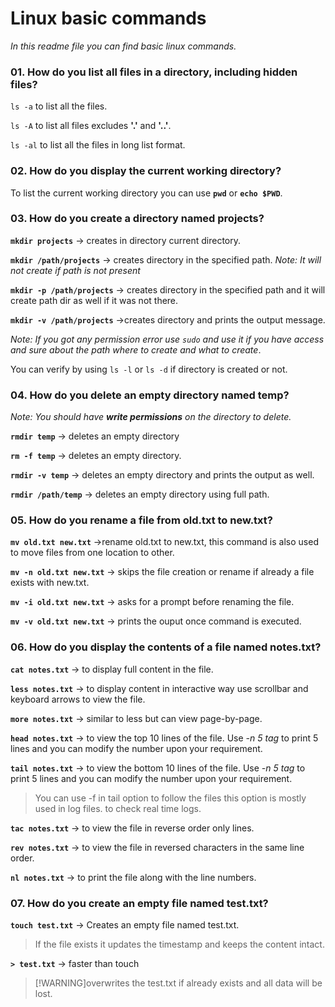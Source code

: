 # Linux basic commands

_In this readme file you can find basic linux commands._

### 01. How do you list all files in a directory, including hidden files?

`ls -a` to list all the files.

`ls -A` to list all files excludes **'.'** and **'..'**.

`ls -al` to list all the files in long list format.

### 02. How do you display the current working directory?

To list the current working directory you can use **`pwd`** or **`echo $PWD`**.

### 03. How do you create a directory named projects?

**`mkdir projects`** -> creates in directory current directory.

**`mkdir /path/projects`** -> creates directory in the specified path. *Note: It will not create if path is not present*

**`mkdir -p /path/projects`** -> creates directory in the specified path and it will create path dir as well if it was not there.

**`mkdir -v /path/projects`** ->creates directory and prints the output message.

*Note: If you got any permission error use `sudo` and use it if you have access and sure about the path where to create and what to create*.

You can verify by using `ls -l` or `ls -d` if directory is created or not.

### 04. How do you delete an empty directory named temp?

*Note: You should have ***write permissions*** on the directory to delete.*

**`rmdir temp`** -> deletes an empty directory

**`rm -f temp`** -> deletes an empty directory.

**`rmdir -v temp`** -> deletes an empty directory and prints the output as well.

**`rmdir /path/temp`** -> deletes an empty directory using full path.

### 05. How do you rename a file from old.txt to new.txt?

**`mv old.txt new.txt`** ->rename old.txt to new.txt, this command is also used to move files from one location to other.

**`mv -n old.txt new.txt`** -> skips the file creation or rename if already a file exists with new.txt.

**`mv -i old.txt new.txt`** -> asks for a prompt before renaming the file.

**`mv -v old.txt new.txt`** -> prints the ouput once command is executed.

### 06. How do you display the contents of a file named notes.txt?

**`cat notes.txt`** -> to display full content in the file.

**`less notes.txt`** -> to display content in interactive way use scrollbar and keyboard arrows to view the file.

**`more notes.txt`** -> similar to less but can view page-by-page.

**`head notes.txt`** -> to view the top 10 lines of the file. Use *-n 5 tag* to print 5 lines and you can modify the number upon your requirement.

**`tail notes.txt`** -> to view the bottom 10 lines of the file. Use *-n 5 tag* to print 5 lines and you can modify the number upon your requirement.

>You can use -f in tail option to follow the files this option is mostly used in log files. to check real time logs.

**`tac notes.txt`** -> to view the file in reverse order only lines.

**`rev notes.txt`** -> to view the file in reversed characters in the same line order.

**`nl notes.txt`** -> to print the file along with the line numbers.

### 07. How do you create an empty file named test.txt?

**`touch test.txt`** -> Creates an empty file named test.txt.

>If the file exists it updates the timestamp and keeps the content intact.

**`> test.txt`** -> faster than touch 

>[!WARNING]overwrites the test.txt if already exists and all data will be lost. 

